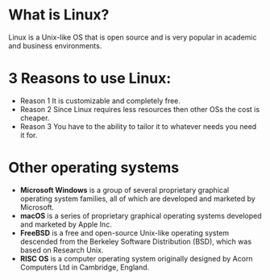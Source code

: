# What is Linux?
Linux is a Unix-like OS that is open source and is very popular in academic and business environments.
# 3 Reasons to use Linux:
* Reason 1 It is customizable and completely free.
* Reason 2 Since Linux requires less resources then other OSs the cost is cheaper.
* Reason 3 You have to the ability to tailor it to whatever needs you need it for.
# Other operating systems
* **Microsoft Windows** is a group of several proprietary graphical operating system families, all of which are developed and marketed by Microsoft. 
* **macOS** is a series of proprietary graphical operating systems developed and marketed by Apple Inc. 
* **FreeBSD** is a free and open-source Unix-like operating system descended from the Berkeley Software Distribution (BSD), which was based on Research Unix.
* **RISC OS** is a computer operating system originally designed by Acorn Computers Ltd in Cambridge, England. 


